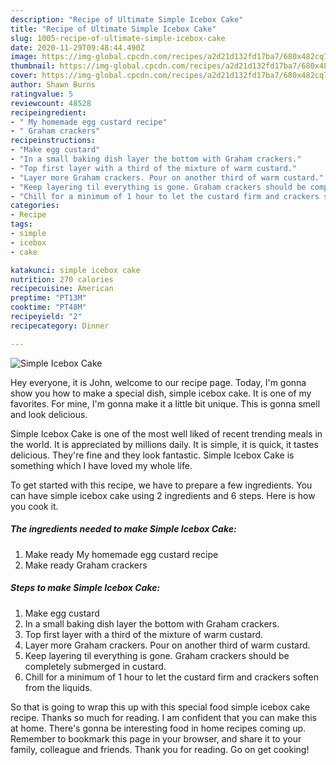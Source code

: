```yaml
---
description: "Recipe of Ultimate Simple Icebox Cake"
title: "Recipe of Ultimate Simple Icebox Cake"
slug: 1005-recipe-of-ultimate-simple-icebox-cake
date: 2020-11-29T09:48:44.490Z
image: https://img-global.cpcdn.com/recipes/a2d21d132fd17ba7/680x482cq70/simple-icebox-cake-recipe-main-photo.jpg
thumbnail: https://img-global.cpcdn.com/recipes/a2d21d132fd17ba7/680x482cq70/simple-icebox-cake-recipe-main-photo.jpg
cover: https://img-global.cpcdn.com/recipes/a2d21d132fd17ba7/680x482cq70/simple-icebox-cake-recipe-main-photo.jpg
author: Shawn Burns
ratingvalue: 5
reviewcount: 48528
recipeingredient:
- " My homemade egg custard recipe"
- " Graham crackers"
recipeinstructions:
- "Make egg custard"
- "In a small baking dish layer the bottom with Graham crackers."
- "Top first layer with a third of the mixture of warm custard."
- "Layer more Graham crackers. Pour on another third of warm custard."
- "Keep layering til everything is gone. Graham crackers should be completely submerged in custard."
- "Chill for a minimum of 1 hour to let the custard firm and crackers soften from the liquids."
categories:
- Recipe
tags:
- simple
- icebox
- cake

katakunci: simple icebox cake 
nutrition: 270 calories
recipecuisine: American
preptime: "PT13M"
cooktime: "PT48M"
recipeyield: "2"
recipecategory: Dinner

---
```



![Simple Icebox Cake](https://img-global.cpcdn.com/recipes/a2d21d132fd17ba7/680x482cq70/simple-icebox-cake-recipe-main-photo.jpg)

Hey everyone, it is John, welcome to our recipe page. Today, I'm gonna show you how to make a special dish, simple icebox cake. It is one of my favorites. For mine, I'm gonna make it a little bit unique. This is gonna smell and look delicious.



Simple Icebox Cake is one of the most well liked of recent trending meals in the world. It is appreciated by millions daily. It is simple, it is quick, it tastes delicious. They're fine and they look fantastic. Simple Icebox Cake is something which I have loved my whole life.


To get started with this recipe, we have to prepare a few ingredients. You can have simple icebox cake using 2 ingredients and 6 steps. Here is how you cook it.

<!--inarticleads1-->

##### The ingredients needed to make Simple Icebox Cake:

1. Make ready  My homemade egg custard recipe
1. Make ready  Graham crackers




<!--inarticleads2-->

##### Steps to make Simple Icebox Cake:

1. Make egg custard
1. In a small baking dish layer the bottom with Graham crackers.
1. Top first layer with a third of the mixture of warm custard.
1. Layer more Graham crackers. Pour on another third of warm custard.
1. Keep layering til everything is gone. Graham crackers should be completely submerged in custard.
1. Chill for a minimum of 1 hour to let the custard firm and crackers soften from the liquids.




So that is going to wrap this up with this special food simple icebox cake recipe. Thanks so much for reading. I am confident that you can make this at home. There's gonna be interesting food in home recipes coming up. Remember to bookmark this page in your browser, and share it to your family, colleague and friends. Thank you for reading. Go on get cooking!
